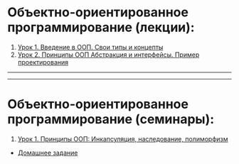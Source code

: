 
# **Объектно-ориентированное программирование (лекции):**

1. [Урок 1. Введение в ООП. Свои типы и концепты](https://github.com/olgashenkel/OOP_course/tree/main/Lesson/Lesson_1)
2. [Урок 2. Принципы ООП Абстракция и интерфейсы. Пример проектирования](https://github.com/olgashenkel/OOP_course/tree/main/Lesson/Lesson_2)
<!-- 3. [Урок 3. Некоторые стандартные интерфейсы Java и примеры их использования]()
4. [Урок 4. ООП: Обобщения]()
5. [Урок 5. ООП: От простого к практике]()
6. [Урок 6. SOLID]()
7. [Урок 6. Есть ли жизнь без Java?]() -->

---
---

# **Объектно-ориентированное программирование (семинары):**

1. [Урок 1. Принципы ООП: Инкапсуляция, наследование, полиморфизм](https://github.com/olgashenkel/OOP_course/tree/main/Seminar/Seminar_1/VendingMachine/src)

* [Домашнее задание](https://github.com/olgashenkel/homeWork/tree/master/src)
<!--    2. [Урок 2. Принципы ООП Абстракция и интерфейсы. Пример проектирования]()
   * [Домашнее задание]()
3. [Урок 3. Некоторые стандартные интерфейсы Java и примеры их использования]()
   * [Домашнее задание]()
4. [Урок 4. ООП: Обобщения. ч1]()
   * [Домашнее задание]()
5. [Урок 5. От простого к практике]()
   * [Домашнее задание]()
6. [Урок 6. ООП Дизайн и Solid]()
   * [Домашнее задание]()
7. [Урок 7. ООП Дизайн и Solid ч.2]()
   * [Промежуточная аттестация]() -->
